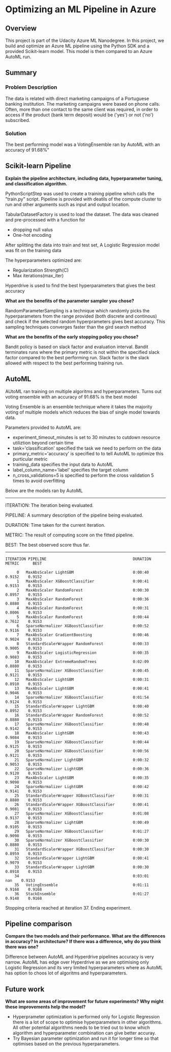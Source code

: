 # Optimizing an ML Pipeline in Azure

## Overview
This project is part of the Udacity Azure ML Nanodegree.
In this project, we build and optimize an Azure ML pipeline using the Python SDK and a provided Scikit-learn model.
This model is then compared to an Azure AutoML run.

## Summary
### Problem Description

The data is related with direct marketing campaigns of a Portuguese banking institution. The marketing campaigns were based on phone calls. Often, more than one contact to the same client was required, in order to access if the product (bank term deposit) would be ('yes') or not ('no') subscribed.

### Solution

The best performing model was a VotingEnsemble ran by AutoML with an accuracy of 91.68%"

## Scikit-learn Pipeline
**Explain the pipeline architecture, including data, hyperparameter tuning, and classification algorithm.**

PythonScriptStep was used to create a training pipeline which calls the "train.py" script. Pipeline is provided with deatils of the compute cluster to run and other arguments such as input and output location.

TabularDatasetFactory is used to load the dataset.
The data was cleaned and pre-processed with a function for
  - dropping null valus
  - One-hot encoding

After splitting the data into train and test set, A Logistic Regression model was fit on the training data

The hyperparameters optimized are:
 - Regularization Strength(C)
 - Max iterations(max_iter)

Hyperdrive is used to find the best hyperparameters that gives the best accuracy

**What are the benefits of the parameter sampler you chose?**

RandomParameterSampling is a technique which randomly picks the hyperparameters from the range provided (both discrete and continous) and check if the selected random hyperprameters gives best accuracy. This sampling techniques converges faster than the gird search method

**What are the benefits of the early stopping policy you chose?**

Bandit policy is based on slack factor and evaluation interval. Bandit terminates runs where the primary metric is not within the specified slack factor compared to the best performing run. Slack factor is the slack allowed with respect to the best performing training run.

## AutoML

AUtoML ran training on multiple algoritms and hyperparameters. Turns out voting ensemble with an accuracy of 91.68% is the best model

Voting Ensemble is an ensemble technique where it takes the majority voting of multiple models which reduces the bias of single model towards data.

Parameters provided to AutoML are:
 - experiment_timeout_minutes is set to 30 minutes to cutdown resource utiliztion beyond certain time
 - task='classification' specified the task we need to perform on the data
  - primary_metric='accuracy' is specified to to tell AutoML to optimize this purticular metric
  - training_data specifies the input data to AutoML
  - label_column_name='label' specifies the target column
  - n_cross_validations=5 is specified to perform the cross validation 5 times to avoid overfitting


Below are the models ran by AutoML
****************************************************************************************************
ITERATION: The iteration being evaluated.

PIPELINE: A summary description of the pipeline being evaluated.

DURATION: Time taken for the current iteration.

METRIC: The result of computing score on the fitted pipeline.

BEST: The best observed score thus far.
****************************************************************************************************

    ITERATION PIPELINE                                      DURATION      METRIC      BEST

         0   MaxAbsScaler LightGBM                          0:00:40       0.9152    0.9152
         1   MaxAbsScaler XGBoostClassifier                 0:00:41       0.9153    0.9153
         2   MaxAbsScaler RandomForest                      0:00:30       0.8957    0.9153
         3   MaxAbsScaler RandomForest                      0:00:36       0.8880    0.9153
         4   MaxAbsScaler RandomForest                      0:00:31       0.8006    0.9153
         5   MaxAbsScaler RandomForest                      0:00:44       0.7612    0.9153
         6   SparseNormalizer XGBoostClassifier             0:00:52       0.9116    0.9153
         7   MaxAbsScaler GradientBoosting                  0:00:46       0.9024    0.9153
         8   StandardScalerWrapper RandomForest             0:00:33       0.9005    0.9153
         9   MaxAbsScaler LogisticRegression                0:00:35       0.9083    0.9153
        10   MaxAbsScaler ExtremeRandomTrees                0:02:09       0.8880    0.9153
        11   SparseNormalizer XGBoostClassifier             0:00:45       0.9121    0.9153
        12   MaxAbsScaler LightGBM                          0:00:31       0.8910    0.9153
        13   MaxAbsScaler LightGBM                          0:00:41       0.9046    0.9153
        14   SparseNormalizer XGBoostClassifier             0:01:54       0.9124    0.9153
        15   StandardScalerWrapper LightGBM                 0:00:40       0.8952    0.9153
        16   StandardScalerWrapper RandomForest             0:00:52       0.8880    0.9153
        17   SparseNormalizer XGBoostClassifier             0:00:48       0.9142    0.9153
        18   MaxAbsScaler LightGBM                          0:00:43       0.9084    0.9153
        19   SparseNormalizer XGBoostClassifier             0:00:44       0.9125    0.9153
        20   SparseNormalizer XGBoostClassifier             0:00:56       0.9121    0.9153
        21   SparseNormalizer LightGBM                      0:00:32       0.9053    0.9153
        22   SparseNormalizer LightGBM                      0:00:36       0.9120    0.9153
        23   MaxAbsScaler LightGBM                          0:00:35       0.9098    0.9153
        24   SparseNormalizer LightGBM                      0:00:42       0.9141    0.9153
        25   StandardScalerWrapper XGBoostClassifier        0:00:31       0.8880    0.9153
        26   StandardScalerWrapper XGBoostClassifier        0:00:41       0.9081    0.9153
        27   SparseNormalizer XGBoostClassifier             0:01:08       0.9137    0.9153
        28   SparseNormalizer LightGBM                      0:00:49       0.9105    0.9153
        29   SparseNormalizer XGBoostClassifier             0:01:27       0.9098    0.9153
        30   SparseNormalizer XGBoostClassifier             0:00:30       0.8880    0.9153
        31   StandardScalerWrapper XGBoostClassifier        0:00:30       0.8959    0.9153
        32   StandardScalerWrapper LightGBM                 0:00:41       0.9079    0.9153
        33   StandardScalerWrapper LightGBM                 0:00:30       0.8918    0.9153
        34                                                  0:03:01          nan    0.9153
        35   VotingEnsemble                                 0:01:11       0.9168    0.9168
        36   StackEnsemble                                  0:01:27       0.9148    0.9168
Stopping criteria reached at iteration 37. Ending experiment.

## Pipeline comparison
**Compare the two models and their performance. What are the differences in accuracy? In architecture? If there was a difference, why do you think there was one?**

Difference between AutoML and Hyperdrive pipelines accuracy is very narrow. AutoML has edge over Hyperdrive as we are optimising only Logistic Regression and its very limited  hyperparameters where as AutoML has option to choos lot of algoritms and hyperparameters.

## Future work
**What are some areas of improvement for future experiments? Why might these improvements help the model?**

 - Hyperprameter optimization is performed only for Logistic Regression there is a lot of scope to optimise hyperparameters in other algorithms. All other potential algorithms needs to be tried out to know which algorithm and hyperparameter combination can give better accuray.
  - Try Bayesian parameter optimization and run it for longer time so that optimises based on the previous hyperparameters.